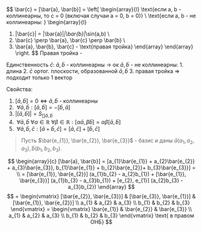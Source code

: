 
$$
\bar{c} = [\bar{a}, \bar{b}] = 
\left[ \begin{array}{l}
\text{если a, b - коллинеарны, то c = 0 (включая случаи a = 0, b = 0)} \\
\text{если a, b - не коллинеарны: } \begin{array}{l}
1) |\bar{c}| = |\bar{a}|*|\bar{b}|*\sin(a,b) \\
2) \bar{c} \perp \bar{a}, \bar{c} \perp \bar{b} \\
3) \bar{a}, \bar{b}, \bar{c} - \text{правая тройка}
\end{array}
\end{array} \right.
 $$
Правая тройка -

Единственность $\bar{c}$:
	$\bar{a}, \bar{b}$ - коллинеарны -> ок
	$\bar{a}, \bar{b}$ - не коллинеарны:
	1. длина
	2. $\bar{c}$ ортог. плоскости, образованной $\bar{a}, \bar{b}$
	3. правая тройка
	=> подходит только 1 вектор

Свойства:
1. $[\bar{a}, \bar{b}] = 0 \iff \bar{a}, \bar{b}$ - коллинеарны
2. $\ \forall \bar{a}, \bar{b}: [\bar{a}, \bar{b}] = -[\bar{b}, \bar{a}]$
3. $|[\bar{a}, \bar{b}]| = S_{[] \bar{a}, \bar{b}}$
4. $\ \forall \bar{a}, \bar{b} \ \forall \alpha \in \mathbb{R} \ \forall \beta \in \mathbb{R} : [\alpha\bar{a}, \beta\bar{b}] = \alpha\beta[\bar{a}, \bar{b}]$
5. $\ \forall \bar{a}, \bar{b}, \bar{c}: [\bar{a} +\bar{b}, \bar{c}] = [\bar{a}, \bar{c}] + [\bar{b}, \bar{c}]$

> Пусть $\bar{e_{1}}, \bar{e_{2}}, \bar{e_{3}}$ - базис и даны $\bar{a}(a_{1}, a_{2}, a_{3}), \bar{b}(b_{1}, b_{2}, b_{3})$. 

$$
\begin{array}{c}
[\bar{a}, \bar{b}] = [a_{1}\bar{e_{1}} + a_{2}\bar{e_{2}} + a_{3}\bar{e_{3}}, b_{1}\bar{e_{1}} + b_{2}\bar{e_{2}}+ b_{3}\bar{e_{3}}] = \\
=  [\bar{e_{1}}, \bar{e_{2}}] (a_{1}b_{2} - a_{2}b_{1}) + [\bar{e_{1}}, \bar{e_{3}}] (a_{1}b_{3} - a_{3}b_{1}) + [e_{2}, e_{1}] (a_{2}b_{3} - a_{3}b_{2})
\end{array}
$$
$$
= \begin{vmatrix}
[\bar{e_{2}}, \bar{e_{3}}] & [\bar{e_{3}}, \bar{e_{1}}] & [\bar{e_{1}}, \bar{e_{2}}] \\
a_{1} & a_{2} & a_{3} \\
b_{1} & b_{2} & b_{3}
\end{vmatrix}
= \begin{vmatrix}
\bar{e_{1}} & \bar{e_{2}} & \bar{e_{3}} \\
a_{1} & a_{2} & a_{3} \\
b_{1} & b_{2} & b_{3}
\end{vmatrix} \text{ в правом ОНБ}
$$
